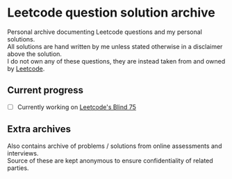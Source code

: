 # Leetcode question solution archive

Personal archive documenting Leetcode questions and my personal solutions.  
All solutions are hand written by me unless stated otherwise in a disclaimer above the solution.  
I do not own any of these questions, they are instead taken from and owned by [Leetcode](https://leetcode.com).

## Current progress

- [ ] Currently working on [Leetcode's Blind 75](https://leetcode.com/problem-list/oizxjoit/)

## Extra archives

Also contains archive of problems / solutions from online assessments and interviews.  
Source of these are kept anonymous to ensure confidentiality of related parties.
